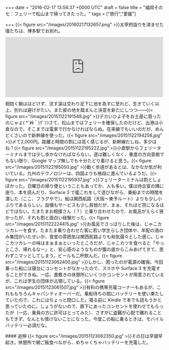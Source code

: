 
+++
date = "2016-02-17 13:56:37 +0000 UTC"
draft = false
title = "福岡その七：フェリーで松山まで帰ってきたった。"
tags = ["旅行","愛媛"]

+++
{{< figure src="/images/20160217132657.png"  >}}太宰府詣りを済ませた僕たちは、博多駅でお別れ。<iframe src="https://hatenablog-parts.com/embed?url=https%3A%2F%2Fblog.daruyanagi.jp%2Fentry%2F2016%2F02%2F08%2F191640" title="福岡その六：太宰府参りしてきた。 - だるろぐ" class="embed-card embed-blogcard" scrolling="no" frameborder="0" style="display: block; width: 100%; height: 190px; max-width: 500px; margin: 10px 0px;"></iframe>相抱く腕はほどけず、流す涙は交わり足下に池を為すに至れど、生きていく以上、別れは避けがたい。また彼の地を踏まんと決意を新たにしつつ――{{< figure src="/images/20151122191548.jpg"  >}}デカいひよ子をお土産に買ったのじゃよ( *´艸｀)ｸﾞﾌﾌさて、松山まではフェリーを確保したのだけど、出港は小倉なので、そこまでは電車で行かなければならぬ。在来線でもいいのだが、めんどくさいので新幹線を使った。{{< figure src="/images/20151122194258.jpg"  >}}〆て2,000円。距離と時間の割には高く感じるが、新幹線だしね、多少はね？{{< figure src="/images/20151122195222.jpg"  >}}小倉駅からフェリーターミナルまでは少し歩かなければならない。道は難しくなく、重度の方向音痴でもない限り、Google マップ無しでも十分たどり着けると思う。{{< figure src="/images/20151122195050.jpg"  >}}動く歩道があるとは、なかなか気が利いている。九州のテクノロジーは、四国よりも格段に進んでいるようだ。{{< figure src="/images/20151122195937.jpg"  >}}フェリーターミナルは割としょぼかった。日曜日の帰り便ということもあってか、人も多い。僕は待合室の隅に座り、本を読んだり、Surface 3 で艦これをして遊びながら、乗船までの時間を潰した（ここ、フラグやで）。船は関西航路（大阪～東予ルート）よりも少し小ぶりであるらしい。設備もサービスも少し貧弱だが、まぁ、それほど苦になるほどではない。たまたまお相撲さん（？）と乗り合わせたので、お風呂がえらく狭かったが、それも割と面白い経験だった。{{< figure src="/images/20151122224415.jpg"  >}}お風呂でさっぱりした後は、じゃこカツカレーを食す。たまたま乗り合わせた客に若い学生らしき団体や、年配の酒のみ集団がいたせいか、食堂の雰囲気は関西航路よりも和気藹々とした感じ。じゃこカツカレーの味はまぁまぁといったところだが、じゃこカツを食べると「やっとこさ、帰れるなー」と、安心感のようなものが腹の底からこみあげてきて、思わずニマッとしてしまう。ビールも二杯飲んだ。{{< figure src="/images/20151123062400.jpg"  >}}しかし、困ったのが電源の確保。今回乗った船には寝台にコンセントがなかったので、スマホや Surface 3 を充電することができぬ。一応、畳敷きの休憩所にいくつかコンセントが用意されているが、これは学生の団体が占領している。{{< figure src="/images/20151123061507.jpg"  >}}有料の携帯充電コーナーもあるが、これももちろんキャパシティオーバーだ。乗船待ちの間にバッテリーを使い果たしていたので、これにはちょっと閉口した。寝る前に Kindle で本でも読もうかと思っていたのに。しょうがないので、廊下にあったコンセントを使わせてもらったが（一応、乗員の方に許可はとってみた）、さすがに盗難が心配で離れることもできず、なんとも情けないことになった。今度この船に乗るときは、モバイルバッテリー必須だな。

<div class="section">
    #### 追伸
    {{< figure src="/images/20151123062350.jpg"  >}}その日は早寝早起き。休憩所で朝ご飯食べながら、めちゃくちゃバッテリーを充電した。

</div>

